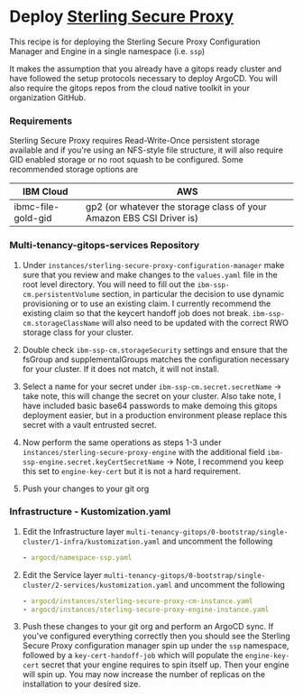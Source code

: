 # Deploy [Sterling Secure Proxy](https://www.ibm.com/docs/en/secure-proxy/6.0.3?topic=software-installing)

This recipe is for deploying the Sterling Secure Proxy Configuration Manager and Engine in a single namespace (i.e. `ssp`)

It makes the assumption that you already have a gitops ready cluster and have followed the setup protocols necessary to deploy ArgoCD. You will also require the gitops repos from the cloud native toolkit in your organization GitHub.

### Requirements

Sterling Secure Proxy requires Read-Write-Once persistent storage available and if you're using an NFS-style file structure, it will also require GID enabled storage or no root squash to be configured. Some recommended storage options are
   
   | IBM Cloud          | AWS                                                                  |
   |--------------------|----------------------------------------------------------------------|
   | ibmc-file-gold-gid | gp2 (or whatever the storage class of your Amazon EBS CSI Driver is) | 

### Multi-tenancy-gitops-services Repository

1. Under `instances/sterling-secure-proxy-configuration-manager` make sure that you review and make changes to the `values.yaml` file in the root level directory. You will need to fill out the `ibm-ssp-cm.persistentVolume` section, in particular the decision to use dynamic provisioning or to use an existing claim. I currently recommend the existing claim so that the keycert handoff job does not break. `ibm-ssp-cm.storageClassName` will also need to be updated with the correct RWO storage class for your cluster.

2. Double check `ibm-ssp-cm.storageSecurity` settings and ensure that the fsGroup and supplementalGroups matches the configuration necessary for your cluster. If it does not match, it will not install.

3. Select a name for your secret under `ibm-ssp-cm.secret.secretName` -> take note, this will change the secret on your cluster. Also take note, I have included basic base64 passwords to make demoing this gitops deployment easier, but in a production environment please replace this secret with a vault entrusted secret.

4. Now perform the same operations as steps 1-3 under `instances/sterling-secure-proxy-engine` with the additional field `ibm-ssp-engine.secret.keyCertSecretName` -> Note, I recommend you keep this set to `engine-key-cert` but it is not a hard requirement.

5. Push your changes to your git org

### Infrastructure - Kustomization.yaml
1. Edit the Infrastructure layer `multi-tenancy-gitops/0-bootstrap/single-cluster/1-infra/kustomization.yaml` and uncomment the following

    ```yaml
   - argocd/namespace-ssp.yaml
   ```
   
2. Edit the Service layer `multi-tenancy-gitops/0-bootstrap/single-cluster/2-services/kustomization.yaml` and uncomment the following

    ```yaml
    - argocd/instances/sterling-secure-proxy-cm-instance.yaml
    - argocd/instances/sterling-secure-proxy-engine-instance.yaml
    ```
   
3. Push these changes to your git org and perform an ArgoCD sync. If you've configured everything correctly then you should see the Sterling Secure Proxy configuration manager spin up under the `ssp` namespace, followed by a `key-cert-handoff-job` which will populate the `engine-key-cert` secret that your engine requires to spin itself up. Then your engine will spin up. You may now increase the number of replicas on the installation to your desired size.